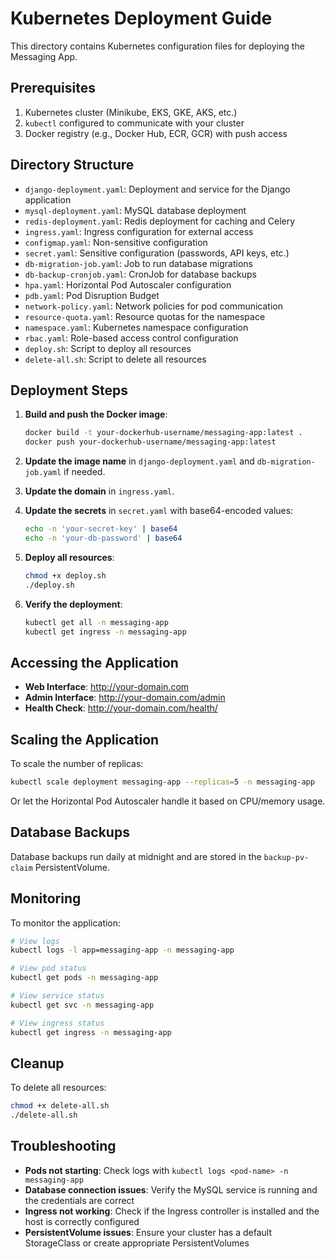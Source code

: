 # Kubernetes Deployment Guide

This directory contains Kubernetes configuration files for deploying the Messaging App.

## Prerequisites

1. Kubernetes cluster (Minikube, EKS, GKE, AKS, etc.)
2. `kubectl` configured to communicate with your cluster
3. Docker registry (e.g., Docker Hub, ECR, GCR) with push access

## Directory Structure

- `django-deployment.yaml`: Deployment and service for the Django application
- `mysql-deployment.yaml`: MySQL database deployment
- `redis-deployment.yaml`: Redis deployment for caching and Celery
- `ingress.yaml`: Ingress configuration for external access
- `configmap.yaml`: Non-sensitive configuration
- `secret.yaml`: Sensitive configuration (passwords, API keys, etc.)
- `db-migration-job.yaml`: Job to run database migrations
- `db-backup-cronjob.yaml`: CronJob for database backups
- `hpa.yaml`: Horizontal Pod Autoscaler configuration
- `pdb.yaml`: Pod Disruption Budget
- `network-policy.yaml`: Network policies for pod communication
- `resource-quota.yaml`: Resource quotas for the namespace
- `namespace.yaml`: Kubernetes namespace configuration
- `rbac.yaml`: Role-based access control configuration
- `deploy.sh`: Script to deploy all resources
- `delete-all.sh`: Script to delete all resources

## Deployment Steps

1. **Build and push the Docker image**:
   ```bash
   docker build -t your-dockerhub-username/messaging-app:latest .
   docker push your-dockerhub-username/messaging-app:latest
   ```

2. **Update the image name** in `django-deployment.yaml` and `db-migration-job.yaml` if needed.

3. **Update the domain** in `ingress.yaml`.

4. **Update the secrets** in `secret.yaml` with base64-encoded values:
   ```bash
   echo -n 'your-secret-key' | base64
   echo -n 'your-db-password' | base64
   ```

5. **Deploy all resources**:
   ```bash
   chmod +x deploy.sh
   ./deploy.sh
   ```

6. **Verify the deployment**:
   ```bash
   kubectl get all -n messaging-app
   kubectl get ingress -n messaging-app
   ```

## Accessing the Application

- **Web Interface**: http://your-domain.com
- **Admin Interface**: http://your-domain.com/admin
- **Health Check**: http://your-domain.com/health/

## Scaling the Application

To scale the number of replicas:

```bash
kubectl scale deployment messaging-app --replicas=5 -n messaging-app
```

Or let the Horizontal Pod Autoscaler handle it based on CPU/memory usage.

## Database Backups

Database backups run daily at midnight and are stored in the `backup-pv-claim` PersistentVolume.

## Monitoring

To monitor the application:

```bash
# View logs
kubectl logs -l app=messaging-app -n messaging-app

# View pod status
kubectl get pods -n messaging-app

# View service status
kubectl get svc -n messaging-app

# View ingress status
kubectl get ingress -n messaging-app
```

## Cleanup

To delete all resources:

```bash
chmod +x delete-all.sh
./delete-all.sh
```

## Troubleshooting

- **Pods not starting**: Check logs with `kubectl logs <pod-name> -n messaging-app`
- **Database connection issues**: Verify the MySQL service is running and the credentials are correct
- **Ingress not working**: Check if the Ingress controller is installed and the host is correctly configured
- **PersistentVolume issues**: Ensure your cluster has a default StorageClass or create appropriate PersistentVolumes
